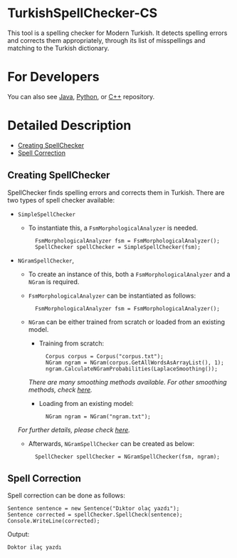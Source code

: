 # TurkishSpellChecker-CS

This tool is a spelling checker for Modern Turkish. It detects spelling errors and corrects them appropriately, through its list of misspellings and matching to the Turkish dictionary.

For Developers
============

You can also see [Java](https://github.com/starlangsoftware/TurkishSpellChecker), [Python](https://github.com/starlangsoftware/TurkishSpellChecker-Py), or [C++](https://github.com/starlangsoftware/TurkishSpellChecker-CPP) repository.

Detailed Description
============
+ [Creating SpellChecker](#creating-spellchecker)
+ [Spell Correction](#spell-correction)

## Creating SpellChecker

SpellChecker finds spelling errors and corrects them in Turkish. There are two types of spell checker available:

* `SimpleSpellChecker`
    
    * To instantiate this, a `FsmMorphologicalAnalyzer` is needed. 
        
            FsmMorphologicalAnalyzer fsm = FsmMorphologicalAnalyzer();
            SpellChecker spellChecker = SimpleSpellChecker(fsm);   
     
* `NGramSpellChecker`,
    
    * To create an instance of this, both a `FsmMorphologicalAnalyzer` and a `NGram` is required. 
    
    * `FsmMorphologicalAnalyzer` can be instantiated as follows:
        
            FsmMorphologicalAnalyzer fsm = FsmMorphologicalAnalyzer();
    
    * `NGram` can be either trained from scratch or loaded from an existing model.
        
        * Training from scratch:
                
                Corpus corpus = Corpus("corpus.txt"); 
                NGram ngram = NGram(corpus.GetAllWordsAsArrayList(), 1);
                ngram.CalculateNGramProbabilities(LaplaceSmoothing());
                
        *There are many smoothing methods available. For other smoothing methods, check [here](https://github.com/olcaytaner/NGram).*       
        * Loading from an existing model:
     
                NGram ngram = NGram("ngram.txt");

	*For further details, please check [here](https://github.com/StarlangSoftware/NGram).*        
            
    * Afterwards, `NGramSpellChecker` can be created as below:
        
            SpellChecker spellChecker = NGramSpellChecker(fsm, ngram);
     

## Spell Correction

Spell correction can be done as follows:

    Sentence sentence = new Sentence("Dıktor olaç yazdı");
    Sentence corrected = spellChecker.SpellCheck(sentence);
    Console.WriteLine(corrected);
    
Output:

    Doktor ilaç yazdı
